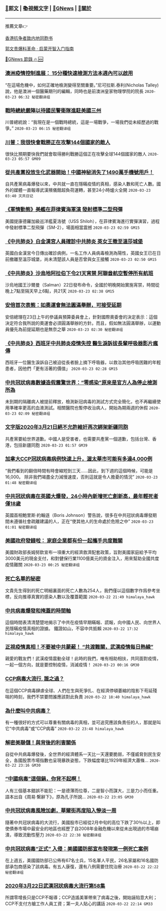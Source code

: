 ###  [:eagle:郭文](https://github.com/ourhimalayas/txt) | [:books:視頻文字](https://github.com/ourhimalayas/txt/blob/master/content/README.md) | [:newspaper:GNews](https://github.com/ourhimalayas/txt/blob/master/content/gnews/README.md) | [:pray:關於](https://github.com/ourhimalayas/home/tree/master/about)
---

推薦文章:point_right:

[香港抗争者致内地同胞书](https://github.com/ourhimalayas/news/blob/master/2019/08/a_letter_from_the_hong_kong_people.md)

[郭文贵爆料革命 · 启蒙开智入门指南](https://github.com/ourhimalayas/txt/issues/1)

[:newspaper:GNews 節錄 :fire: :new:](https://github.com/ourhimalayas/txt/blob/master/content/gnews/README.md) 



### [澳洲疫情控制進展： 15分種快速檢測方法本週內可以啟用](/content/gnews/1/README.md)

“在這場危機中，如何正確地檢測變得至關重要。”尼可拉斯.泰利(Nicholas Talley)說，他是澳洲一個醫藥期刊的編輯，同時也是前澳洲皇家物理學院的院長  `2020-03-23 06:32 秘密翻译组`

### [戰時總統嚴陣以待國民警衛隊進駐美國三州](/content/gnews/2/README.md)

川普總統說：“我現在是一個戰時總統，這是一場戰爭，一場我們從未經歷過的戰爭。”  `2020-03-23 06:15 秘密翻译组`

### [川普：我很快會戰勝正在攻擊144個國家的敵人](/content/gnews/3/README.md)

很快比預期要快我們就會取得勝利戰勝這個正在攻擊全球144個國家的敵人  `2020-03-23 05:57 GM09`

### [從共產黨投放生化武器開始！中國神秘消失了1490萬手機號用戶！](/content/gnews/4/README.md)

自共產黨病毒爆發以來，中共就一直在隱瞞疫情的真相，感染人數和死亡人數。國外的媒體一直報導武漢殯儀館超負荷運轉，甚至24小時爐火全開  `2020-03-23 03:40 灭共日记`

### [《軍情動態》美艦在菲律賓海軍演 發射標準二型飛彈](/content/gnews/5/README.md)

美國提康德羅加級巡洋艦夏洛號（USS Shiloh），在菲律賓海進行實彈演習，過程中發射標準二型飛彈（SM-2），場面相當震撼  `2020-03-23 02:59 GM15`

### [《中共肺炎》白金漢宮人員確診中共肺炎 英女王撤至溫莎城堡](/content/gnews/6/README.md)

英國白金漢宮今日傳出確診病例，一名工作人員病毒檢測為陽性，英國女王已在日前撤離至溫莎城堡，尚未清楚該人員是否曾與女王接觸  `2020-03-23 02:50 GM15`

### [《中共肺炎》沙烏地阿拉伯下令21天宵禁 阿聯酋航空暫停所有航班](/content/gnews/7/README.md)

沙烏地國王沙爾曼（Salman）22日發布命令，全國於明晚開始實施宵禁，時間從晚上7點至隔天早上6點，共21天  `2020-03-23 02:38 GM15`

### [安倍首次表態：如奧運會無法圓滿舉辦，可接受延期](/content/gnews/8/README.md)

安倍總理在23日上午的參議員預算委員會上，針對國際奧委會的決定表示：這個決定符合我所說的奧運會必須圓滿舉辦的方針。而且，假如無法圓滿舉辦，以運動員優先為前提延期也是無奈之舉  `2020-03-23 02:30 秘密翻译组`

### [《中共肺炎》西班牙中共肺炎疫情失控 醫生淚訴拔長輩呼吸器影片瘋傳](/content/gnews/9/README.md)

西班牙一位醫生淚訴自己被迫從長者臉上摘下呼吸器，以救治其他呼吸困難的年輕患者，因他們「更有活著的價值」  `2020-03-23 02:28 GM15`

### [中共冠狀病毒數據造假震驚世界：“零感染”原來是官方人為停止檢測所為](/content/gnews/10/README.md)

未到期的隔離病人被提前釋放，檢測新冠病毒的測試方式完全簡化，也不再繼續使用準確率更高的血液測試。相關醫院也暫停收治病人，開始為期兩週的休假  `2020-03-23 02:09 秘密翻译组`

### [文字版2020年3月21日絕不允許維奸再次綁架新疆同胞](/content/gnews/11/README.md)

共產黨要給世界道歉。中國人是受害者，也需要共產黨一個道歉，包括台灣、香港，包括新疆同胞  `2020-03-23 01:57 GM39`

### [加拿大CCP冠狀病毒病例快速上升，渥太華市可能有多達4,000例](/content/gnews/12/README.md)

“我們看到的翻倍時間有時會縮短到三天……因此，到下週的這個時候，可能是16,000。 除非我們竭盡全力減慢速度，否則這就是令人擔憂的情況”  `2020-03-23 01:48 秘密翻译组`

### [中共冠狀病毒在英國大爆發，24小時內新增死亡創新高，最年輕死者僅18歲](/content/gnews/13/README.md)

英國首相鮑里斯·約翰遜（Boris Johnson）警告說，很多在中共冠狀病毒爆發期間未遵循社會疏離建議的人，正在“使其他人的生命處於危險之中”  `2020-03-23 01:01 秘密翻译组`

### [美國政府發錢啦： 家庭企業都有份一起攜手共度難關](/content/gnews/14/README.md)

美國財政部長姆努欽宣布一項重大的經濟救濟配套政策，旨對美國家庭給予平均3000美元的現金支付，和對健保行業1100億美元的資金注入，用來幫助全國共度疫情難關  `2020-03-23 00:25 秘密翻译组`

### [死亡名單的秘密](/content/gnews/15/README.md)

文貴先生得到的死亡明細裏面的死亡人數為254人，我們僅以這個數字作爲參考坐標，反向推導真實的感染人數以及覆蓋範圍  `2020-03-22 21:49 himalaya_hawk`

### [中共病毒爆發和掩蓋的時間軸](/content/gnews/16/README.md)

這個時間表清清楚楚地揭示了中共在疫情早期瞞報、謊報，向中國人民、向世界人民隱瞞疫情真相的證據。 鐵證如山，不容中共抵賴  `2020-03-22 17:32 himalaya_hawk`

### [正視疫情真相！不要被中共蒙蔽！ “共渡難關，武漢疫情每日熱線”](/content/gnews/17/README.md)

親愛的戰友們！武漢疫情震動全球！此時的我們，唯有相助相扶，共同面對疫情，一起一個方向，就是要控制疫情，消滅疫情！  `2020-03-23 00:16 GM30`

### [CCP病毒大流行, 誰之過？](/content/gnews/18/README.md)

在這個CCP病毒肆虐全球、人們在生與死爭扎、在經濟停頓萎縮的陰影下苟延殘喘的時刻，我們不禁要問誰應該對此負責  `2020-03-22 18:40 himalaya_hawk`

### [為什麼叫中共病毒？](/content/gnews/19/README.md)

有一種很好的方式可以尊重有關病毒的真相，並可追究應該負責任的人，那就是叫它“中共病毒”或“CCP病毒”  `2020-03-22 23:48 himalaya_hawk`

### [解密美聯儲！與背後的利害關係](/content/gnews/20/README.md)

自從中共病毒爆發後，全世界的經濟體系一天比一天還要脆弱，不僅威脅到民生安全，各國股票市場指數也呈現暴跌姿態，下跌幅度堪比1929年經濟大蕭條...  `2020-03-22 23:16 GM30`

### [“中國病毒”這個鍋，你背不起啊！](/content/gnews/21/README.md)

人有三個基本錯誤不能犯：一是德薄而位尊，二是智小而謀大，三是力小而任重。語本出自《周易·繫辭下》，原為孔子所說...  `2020-03-22 23:05 GM30`

### [中共冠狀病毒風險加劇，華爾街再度陷入慘淡一周](/content/gnews/22/README.md)

隨著中共冠狀病毒的大流行，美國股市已經從2月中旬的高位下跌了30％以上，即使債券市場中最安全的地區也經歷了自2008年金融危機以來從未出現過的市場崩潰，導致流動性壓力  `2020-03-22 22:38 秘密翻译组`

### [中共冠狀病毒“正式” 入侵：美國國防部宣布發現第一例死亡案例](/content/gnews/23/README.md)

在上週五，美國國防部已公佈有67名士兵，15名軍人平民，26名家屬和16名國防部承包商感染了該病毒。有五人康復，還有八例需要住院治療  `2020-03-22 22:22 秘密翻译组`

### [2020年3月22日武漢冠狀病毒大流行第58集](/content/gnews/24/README.md)

所謂零增長只是CCP不報導；CCP造謠美軍帶來了病毒之後，開始誣陷意大利；CCP不支付方艙工作人員工資；第一夫人貼心的講話  `2020-03-22 22:14 GM33`


